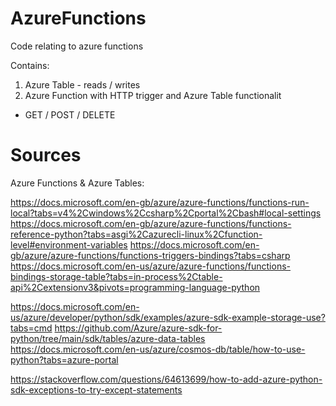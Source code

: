 # AzureFunctions

Code relating to azure functions

Contains:
1. Azure Table - reads / writes
2. Azure Function with HTTP trigger and Azure Table functionalit
  - GET / POST / DELETE

# Sources

Azure Functions & Azure Tables:

https://docs.microsoft.com/en-gb/azure/azure-functions/functions-run-local?tabs=v4%2Cwindows%2Ccsharp%2Cportal%2Cbash#local-settings
https://docs.microsoft.com/en-gb/azure/azure-functions/functions-reference-python?tabs=asgi%2Cazurecli-linux%2Cfunction-level#environment-variables
https://docs.microsoft.com/en-gb/azure/azure-functions/functions-triggers-bindings?tabs=csharp
https://docs.microsoft.com/en-us/azure/azure-functions/functions-bindings-storage-table?tabs=in-process%2Ctable-api%2Cextensionv3&pivots=programming-language-python

https://docs.microsoft.com/en-us/azure/developer/python/sdk/examples/azure-sdk-example-storage-use?tabs=cmd
https://github.com/Azure/azure-sdk-for-python/tree/main/sdk/tables/azure-data-tables
https://docs.microsoft.com/en-us/azure/cosmos-db/table/how-to-use-python?tabs=azure-portal

https://stackoverflow.com/questions/64613699/how-to-add-azure-python-sdk-exceptions-to-try-except-statements